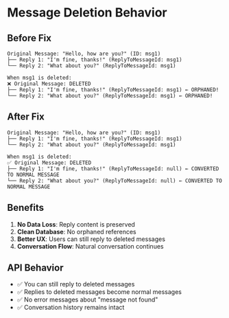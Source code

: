 # Message Deletion Behavior

## Before Fix
```
Original Message: "Hello, how are you?" (ID: msg1)
├── Reply 1: "I'm fine, thanks!" (ReplyToMessageId: msg1)
└── Reply 2: "What about you?" (ReplyToMessageId: msg1)

When msg1 is deleted:
❌ Original Message: DELETED
├── Reply 1: "I'm fine, thanks!" (ReplyToMessageId: msg1) ← ORPHANED!
└── Reply 2: "What about you?" (ReplyToMessageId: msg1) ← ORPHANED!
```

## After Fix
```
Original Message: "Hello, how are you?" (ID: msg1)
├── Reply 1: "I'm fine, thanks!" (ReplyToMessageId: msg1)
└── Reply 2: "What about you?" (ReplyToMessageId: msg1)

When msg1 is deleted:
✅ Original Message: DELETED
├── Reply 1: "I'm fine, thanks!" (ReplyToMessageId: null) ← CONVERTED TO NORMAL MESSAGE
└── Reply 2: "What about you?" (ReplyToMessageId: null) ← CONVERTED TO NORMAL MESSAGE
```

## Benefits
1. **No Data Loss**: Reply content is preserved
2. **Clean Database**: No orphaned references
3. **Better UX**: Users can still reply to deleted messages
4. **Conversation Flow**: Natural conversation continues

## API Behavior
- ✅ You can still reply to deleted messages
- ✅ Replies to deleted messages become normal messages
- ✅ No error messages about "message not found"
- ✅ Conversation history remains intact

